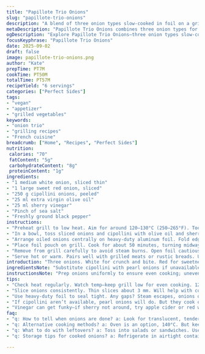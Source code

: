 ```yaml
---
title: "Papillote Trio Onions"
slug: "papillote-trio-onions"
description: "A blend of three onion types slow-cooked in foil on a grill until tender and caramelized. The mix of white, red, and cipollini onions brings contrasting sweetness and sharpness. Olive oil and sherry vinegar replace the balsamic for brightness and depth. Cook over low heat to coax out natural sugars, sealing aromas inside the foil pouch. Salt and pepper balance. A rustic vegan side or starter. Easy technique but precise heat control necessary. Foil must be tightly sealed or juices escape and dryness sets in. Watch for softened texture and fragrance breaking through foil folds before pulling off heat."
metaDescription: "Papillote Trio Onions combines three onion types for a flavorful vegan side or starter. Sweet, sharp, and perfectly caramelized."
ogDescription: "Explore Papillote Trio Onions—three onion types slow-cooked in foil until tender. Flavorful, aromatic, and versatile."
focusKeyphrase: "Papillote Trio Onions"
date: 2025-09-02
draft: false
image: papillote-trio-onions.png
author: "Kate"
prepTime: PT7M
cookTime: PT50M
totalTime: PT57M
recipeYield: "6 servings"
categories: ["Perfect Sides"]
tags:
- "vegan"
- "appetizer"
- "grilled vegetables"
keywords:
- "onion trio"
- "grilling recipes"
- "French cuisine"
breadcrumb: ["Home", "Recipes", "Perfect Sides"]
nutrition: 
 calories: "70"
 fatContent: "5g"
 carbohydrateContent: "8g"
 proteinContent: "1g"
ingredients:
- "1 medium white onion, sliced thin"
- "1 large sweet red onion, sliced"
- "250 g cipollini onions, peeled"
- "25 ml extra virgin olive oil"
- "25 ml sherry vinegar"
- "Pinch of sea salt"
- "Freshly ground black pepper"
instructions:
- "Preheat grill to low heat. Aim for around 120–130°C (250–265°F). Too hot burns onions unevenly; too cool prolongs cooking and dries edges."
- "In a bowl, toss sliced onions and cipollini with olive oil and sherry vinegar. Season sparingly with salt and pepper. Keep in mind onions release water; seasoning intensifies while cooking."
- "Arrange oiled onions centrally on heavy-duty aluminum foil. Fold edges tightly to create a sealed envelope—no gaps. This traps steam, softening onions gently while infusing vinegar fragrance."
- "Place foil pouch on grill. Cook for about 50 minutes, turning midway for even heat exposure. Look for wrinkled skin on cipollini and juices pooling inside foil."
- "Remove from grill carefully to avoid steam burns. Open foil cautiously. Onions should be translucent, tender enough to pierce with fork but not mushy. Juices thick, lightly syrupy. Smell should be sweet with sharp vinegar lift."
- "Serve hot or warm. Pairs well with grilled meats or rustic breads. Use leftover onions as topping for pizza or in savory tarts."
introduction: "Three onions. White for crunch and bite. Red for sweetness and color. Cipollini bring a compact punch of sweetness, their small bulbs caramelize faster, adding layers. Slow cooking them sealed in foil traps steam and concentrates flavor. Not just heat and time—temperature control critical. Too fast, charred edges, bitterness creeps in. Too slow, dryness or sogginess ruins texture. Grill proof—foil needs tight seal to capture aromas and moisture to soften but retain shape. Vinegar tossed in shifts acidity balance, cuts through natural sugar build-up without overpowering. Olive oil smooths texture and caramelization for glossy finish. Rustic. Minimal fuss. Real cooking hacks—watch foil bubbles, smell opening pouch, piercing test for doneness. Note the aromas—sweet, tart, embracing your grill's smoky undertones. Flexible and forgiving, but timing and seal essentials."
ingredientsNote: "Substitute cipollini with pearl onions if unavailable but beware—they might cook faster due to smaller size, adjust grill time accordingly. If lacking sherry vinegar, apple cider vinegar works for acidity with a fruity note; red wine vinegar will bring sharper profile but less sweet balance. Olive oil can be replaced by avocado for higher smoke point on hotter grills, though less flavor. Salt should be adjusted carefully to not pull water out active cooking, risking dryness; consider finishing salt instead. Onions vary wildly in sweetness seasonally—taste slices raw to anticipate seasoning needs. Always use heavy-duty foil to avoid tears and juice leaks. Peeling cipollini tricky; blanching briefly loosens skins. Small variations in thickness of slices change cooking time. Thickness about 3 mm works well—thin enough to soften, thick enough to hold shape. Keep peeled onions whole to avoid drying excessively."
instructionsNote: "Prep onions uniformly to ensure even cooking; uneven thickness leads to inconsistent texture—some parts mushy, others raw. Tossing onions in oil and vinegar before sealing lets flavors penetrate during cook instead of after. Creating a tight foil pouch traps steam, which slowly gelatinizes onion sugars, resulting in tender, sweet layers. Open pouch cautiously—escaping steam can burn, but aroma is a reliable cue for readiness. Flip pouch around halfway through cooking to prevent overbrowning on one face; foil reflects heat differently across coals or burners. Watch visual cues: blistered skins on cipollini, juices thick and caramel-like pooling inside pouch tells you that breakdown is sufficient. Fork test critical; onions should yield easily but retain slight bite—overstepping leads to loss of texture. If no grill, use low oven 140°C (285°F), but be vigilant on cooking time and moisture retention. Don’t pierce foil prematurely or lose steam. Let onions rest inside loosely tented foil 5 minutes after removal from heat to stabilize juices. Serve warm for optimal textural contrast. Onions are versatile post-cook; incorporate into salads, sandwiches, or stews for flavor punches without extra fatigue cooking."
tips:
- "Check heat regularly. Watch temp—keep grill low for even cooking. 120-130°C. Too hot? Charred bits. Too cool? Won't soften. Timing is everything."
- "Slice onions consistently. Thin slices about 3 mm. Will help with cooking uniformity. Too thick and they’ll dry out. But too thin, you’ll have mush. Know your onions."
- "Use heavy-duty foil to seal tight. Any gaps? Steam escapes, onions dry out. Wrinkled skins signal readiness. Juices should pool inside—look for that."
- "If cipollini aren’t available, pearl onions will do. But they cook quicker; keep an eye on them. Adjust timing, avoid mushiness. Size matters."
- "Vinegar can get funky—if sherry not around, try apple cider or red wine. Each brings a different tang—experiment with what you have. Balancing acidity is key."
faq:
- "q: How to tell when onions are done? a: Look for translucent, tender but not mushy. Juices pooling inside pouches indicate flavor is concentrated."
- "q: Alternative cooking methods? a: Oven is an option, 140°C. But keep foil intact. Timing's tricky. Don't pierce prematurely. Steam is your friend."
- "q: What to do with leftovers? a: Toss into salads or sandwiches. Use in stews for depth. Versatility is key. Avoid letting them sit too long."
- "q: Storage tips for cooked onions? a: Refrigerate in airtight container. Use within a week. Can freeze too—helps keep texture. But be mindful of excess moisture."

---
```


